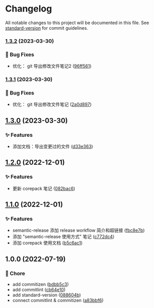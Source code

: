 # Changelog

All notable changes to this project will be documented in this file. See [standard-version](https://github.com/conventional-changelog/standard-version) for commit guidelines.

### [1.3.2](https://github.com/ks4na/above-coding/compare/v1.3.1...v1.3.2) (2023-03-30)


### :bug: Bug Fixes

* 优化： git 导出修改文件笔记2 ([96ff561](https://github.com/ks4na/above-coding/commit/96ff56166bff043510e053d373132031246a26e2))

### [1.3.1](https://github.com/ks4na/above-coding/compare/v1.3.0...v1.3.1) (2023-03-30)


### :bug: Bug Fixes

* 优化： git 导出修改文件笔记 ([2a0d897](https://github.com/ks4na/above-coding/commit/2a0d89771a475a20d1272f1e9b67a1ac10d1778b))

## [1.3.0](https://github.com/ks4na/above-coding/compare/v1.2.0...v1.3.0) (2023-03-30)


### :sparkles: Features

* 添加文档：导出变更过的文件 ([d33e363](https://github.com/ks4na/above-coding/commit/d33e363e1849199106e190ffb028e37153139a99))

## [1.2.0](https://github.com/ks4na/above-coding/compare/v1.1.0...v1.2.0) (2022-12-01)


### :sparkles: Features

* 更新 corepack 笔记 ([082bac6](https://github.com/ks4na/above-coding/commit/082bac6bacca95e6d8ce0a83857703fda250df59))

## [1.1.0](https://github.com/ks4na/above-coding/compare/v1.0.0...v1.1.0) (2022-12-01)


### :sparkles: Features

* semantic-release 添加 release workflow 简介和超链接 ([fbc8e7b](https://github.com/ks4na/above-coding/commit/fbc8e7bcd1970eab369ec567bb6e60566fb84bb3))
* 添加 "semantic-release 使用方式" 笔记 ([c772dc4](https://github.com/ks4na/above-coding/commit/c772dc4a01e0dfe4343da9d0382962d45748ef94))
* 添加 corepack 使用文档 ([b5c6ac1](https://github.com/ks4na/above-coding/commit/b5c6ac1b3718617781f938e15c87ec9ae3e40486))

## 1.0.0 (2022-07-19)


### :wrench: Chore

* add commitizen ([bdbb5c3](https://github.com/ks4na/above-coding/commit/bdbb5c39e875514fdcab60c4e08bd9f698152cde))
* add commitlint ([cb64e10](https://github.com/ks4na/above-coding/commit/cb64e1045438b46429b5dfd9bd88cfde97092c1c))
* add standard-version ([088604b](https://github.com/ks4na/above-coding/commit/088604bcab62cd123b08208890fc8f8de6544871))
* connect commitlint & commitizen ([a83bbf6](https://github.com/ks4na/above-coding/commit/a83bbf64914c7a99a81d21aa9ad4e3e404e967b3))
